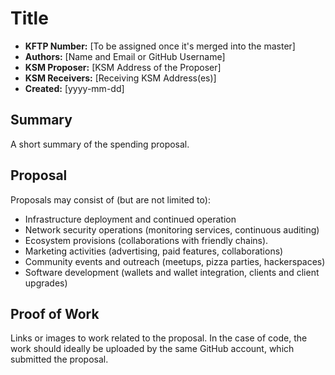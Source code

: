 
# Title


* **KFTP Number:** [To be assigned once it's merged into the master]
* **Authors:** [Name and Email or GitHub Username]
* **KSM Proposer:** [KSM Address of the Proposer]
* **KSM Receivers:** [Receiving KSM Address(es)]
* **Created:** [yyyy-mm-dd]

## Summary

A short summary of the spending proposal.


## Proposal

Proposals may consist of (but are not limited to):

* Infrastructure deployment and continued operation
* Network security operations (monitoring services, continuous auditing)
* Ecosystem provisions (collaborations with friendly chains).
* Marketing activities (advertising, paid features, collaborations)
* Community events and outreach (meetups, pizza parties, hackerspaces)
* Software development (wallets and wallet integration, clients and client upgrades)

## Proof of Work

Links or images to work related to the proposal. In the case of code, the work should ideally be uploaded by the same GitHub account, which submitted the proposal. 